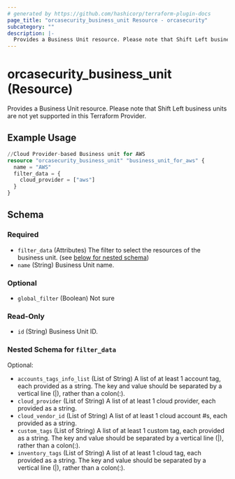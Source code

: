 ```yaml
---
# generated by https://github.com/hashicorp/terraform-plugin-docs
page_title: "orcasecurity_business_unit Resource - orcasecurity"
subcategory: ""
description: |-
  Provides a Business Unit resource. Please note that Shift Left business units are not yet supported in this Terraform Provider.
---
```


# orcasecurity_business_unit (Resource)

Provides a Business Unit resource. Please note that Shift Left business units are not yet supported in this Terraform Provider.

## Example Usage

```terraform
//Cloud Provider-based Business unit for AWS
resource "orcasecurity_business_unit" "business_unit_for_aws" {
  name = "AWS"
  filter_data = {
    cloud_provider = ["aws"]
  }
}
```

<!-- schema generated by tfplugindocs -->
## Schema

### Required

- `filter_data` (Attributes) The filter to select the resources of the business unit. (see [below for nested schema](#nestedatt--filter_data))
- `name` (String) Business Unit name.

### Optional

- `global_filter` (Boolean) Not sure

### Read-Only

- `id` (String) Business Unit ID.

<a id="nestedatt--filter_data"></a>
### Nested Schema for `filter_data`

Optional:

- `accounts_tags_info_list` (List of String) A list of at least 1 account tag, each provided as a string. The key and value should be separated by a vertical line (|), rather than a colon(:).
- `cloud_provider` (List of String) A list of at least 1 cloud provider, each provided as a string.
- `cloud_vendor_id` (List of String) A list of at least 1 cloud account #s, each provided as a string.
- `custom_tags` (List of String) A list of at least 1 custom tag, each provided as a string. The key and value should be separated by a vertical line (|), rather than a colon(:).
- `inventory_tags` (List of String) A list of at least 1 cloud tag, each provided as a string. The key and value should be separated by a vertical line (|), rather than a colon(:).



